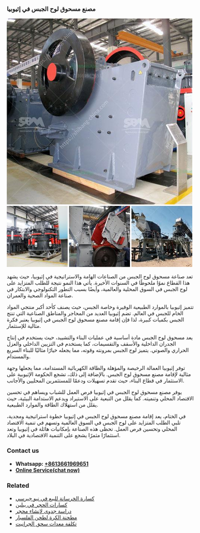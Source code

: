 <h3>مصنع مسحوق لوح الجبس في إثيوبيا</h3><img src='1701853864.jpg' alt=''><p>تعد صناعة مسحوق لوح الجبس من الصناعات الهامة والاستراتيجية في إثيوبيا، حيث يشهد هذا القطاع نموًا ملحوظًا في السنوات الأخيرة. يأتي هذا النمو نتيجة للطلب المتزايد على لوح الجبس في السوق المحلية والعالمية، وأيضًا بسبب التطور التكنولوجي والابتكار في صناعة المواد الصحية والعمران.</p><p>تتميز إثيوبيا بالموارد الطبيعية الوفيرة وخاصة الجبس، حيث يصنف كأحد أكبر منتجي المواد الخام للجبس في العالم. تضم إثيوبيا العديد من المحاجر والمناطق الصناعية التي تنتج الجبس بكميات كبيرة، لذا فإن إقامة مصنع مسحوق لوح الجبس في إثيوبيا يعتبر فكرة مثالية للإستثمار.</p><p>يعد مسحوق لوح الجبس مادة أساسية في عمليات البناء والتشييد، حيث يستخدم في إنتاج الجدران الداخلية والأسقف والتقسيمات، كما يستخدم في التزيين الداخلي والعزل الحراري والصوتي. يتميز لوح الجبس بمرونته وقوته، مما يجعله خيارًا مثاليًا للبناء السريع والمستدام.</p><p>توفر إثيوبيا العمالة الرخيصة والمؤهلة والطاقة الكهربائية المستدامة، مما يجعلها وجهة مثالية لإقامة مصنع مسحوق لوح الجبس. بالإضافة إلى ذلك، تشجع الحكومة الإثيوبية على الاستثمار في قطاع البناء، حيث تقدم تسهيلات ودعمًا للمستثمرين المحليين والأجانب.</p><p>يوفر مصنع مسحوق لوح الجبس في إثيوبيا فرص العمل للشباب ويساهم في تحسين الاقتصاد المحلي وتنميته. كما يقلل من التبعية على الاستيراد ويدعم الاستدامة البيئية، حيث يقلل من استهلاك الطاقة والموارد الطبيعية.</p><p>في الختام، يعد إقامة مصنع مسحوق لوح الجبس في إثيوبيا خطوة استراتيجية ومجدية، تلبي الطلب المتزايد على لوح الجبس في السوق العالمية وتسهم في تنمية الاقتصاد المحلي وتحسين فرص العمل. تحظى هذه الصناعة بإمكانيات هائلة في إثيوبيا وتعد استثمارًا مثمرًا يشجع على التنمية الاقتصادية في البلاد.</p><h3>Contact us</h3><ul><li><strong>Whatsapp:&nbsp;<a href="https://wa.me/8613661969651">+8613661969651</a></strong></li><li><a href="https://swt.shibang-china.com/?git&amp;zhl&amp;مصنع مسحوق لوح الجبس في إثيوبيا"><strong>Online Service(chat now)</strong></a></li></ul><h3>Related</h3><ul><li><a href='كسارة الخرسانة للبيع في نيو جيرسي.md'>كسارة الخرسانة للبيع في نيو جيرسي</a></li><li><a href='كسارات الحجر في بيلين.md'>كسارات الحجر في بيلين</a></li><li><a href='دراسة جدوى لإنشاء محجر.md'>دراسة جدوى لإنشاء محجر</a></li><li><a href='مطحنة الكرة لطحن الفلسبار.md'>مطحنة الكرة لطحن الفلسبار</a></li><li><a href='تكلفة معدات سحق الجرانيت.md'>تكلفة معدات سحق الجرانيت</a></li></ul>